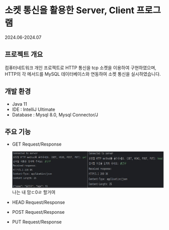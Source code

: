 # 소켓 통신을 활용한 Server, Client 프로그램

2024.06-2024.07


## 프로젝트 개요

컴퓨터네트워크 개인 프로젝트로 HTTP 통신을 tcp 소켓을 이용하여 구현하였으며, HTTP의 각 메서드를 MySQL 데이터베이스와 연동하여 소켓 통신을 실시하였습니다.


## 개발 환경

+ Java 11
+ IDE : IntelliJ Ultimate
+ Database : Mysql 8.0, Mysql Connector/J


## 주요 기능

+ GET Request/Response

  ![겟헤드예시](https://github.com/wqp99w/read-me_image/blob/main/network/get%2Chead.jpg)
  나는 내 맘ㄷ0ㄹ 할거여
+ HEAD Request/Response
+ POST Request/Response
+ PUT Request/Response
